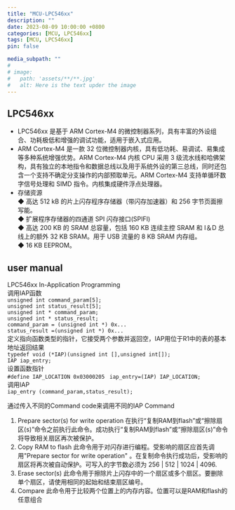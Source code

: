 ```yaml
---
title: "MCU-LPC546xx"
description: ""
date: 2023-08-09 10:00:00 +0800
categories: [MCU, LPC546xx]
tags: [MCU, LPC546xx]
pin: false

media_subpath: ""
#
# image:
#   path: 'assets/**/**.jpg'
#   alt: Here is the text upder the image
---
```



## **LPC546xx**  
- LPC546xx 是基于 ARM Cortex-M4 的微控制器系列，具有丰富的外设组合、功耗极低和增强的调试功能，适用于嵌入式应用。  
- ARM Cortex-M4 是一款 32 位微控制器内核，具有低功耗、易调试、易集成等多种系统增强优势。ARM Cortex-M4 内核 CPU 采用 3 级流水线和哈佛架构，具有独立的本地指令和数据总线以及用于系统外设的第三总线，同时还包含一个支持不确定分支操作的内部预取单元。ARM Cortex-M4 支持单循环数字信号处理和 SIMD 指令。内核集成硬件浮点处理器。  
- 存储资源  
◆ 高达 512 kB 的片上闪存程序存储器（带闪存加速器）和 256 字节页面擦写能。    
◆ 扩展程序存储器的四通道 SPI 闪存接口(SPIFI)  
◆ 高达 200 KB 的 SRAM 总容量，包括 160 KB 连续主控 SRAM 和 I＆D 总线上的额外 32 KB SRAM。用于 USB 流量的 8 KB SRAM 内存组。  
◆ 16 KB EEPROM。  

## user manual  
LPC546xx In-Application Programming  
调用IAP函数  
`unsigned int command_param[5];`  
`unsigned int status_result[5];`  
`unsigned int * command_param;`  
`unsigned int * status_result;`  
`command_param = (unsigned int *) 0x...`  
`status_result =(unsigned int *) 0x...`  
定义指向函数类型的指针，它接受两个参数并返回空，IAP用位于R1中的表的基本地址返回结果  
`typedef void (*IAP)(unsigned int [],unsigned int[]);`  
`IAP iap_entry;`  
设置函数指针  
`#define IAP_LOCATION 0x03000205 ` 
`iap_entry=(IAP) IAP_LOCATION;`  
调用IAP  
`iap_entry (command_param,status_result);`  

通过传入不同的Command code来调用不同的IAP Command  
1. Prepare sector(s) for write operation
在执行“复制RAM到flash”或“擦除扇区(s)”命令之前执行此命令。成功执行“复制RAM到flash”或“擦除扇区(s)”命令将导致相关扇区再次被保护。
2. Copy RAM to flash
此命令用于对闪存进行编程。受影响的扇区应首先调用"Prepare sector for write operation" 。在复制命令执行成功后，受影响的扇区将再次被自动保护。可写入的字节数必须为 256 | 512 | 1024 | 4096.
3. Erase sector(s)
此命令用于擦除片上闪存中的一个扇区或多个扇区。要删除单个扇区，请使用相同的起始和结束扇区编号。
4. Compare
此命令用于比较两个位置上的内存内容。位置可以是RAM和flash的任意组合
